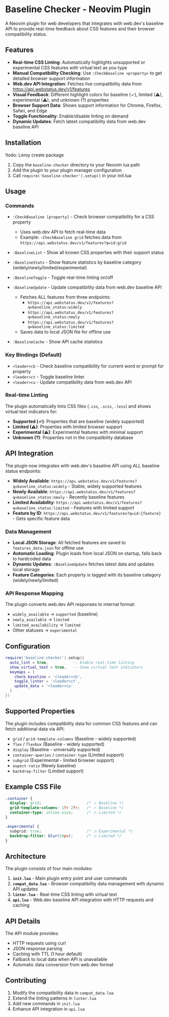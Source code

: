 # Baseline Checker - Neovim Plugin

A Neovim plugin for web developers that integrates with web.dev's baseline API to provide real-time feedback about CSS features and their browser compatibility status.

## Features

- **Real-time CSS Linting**: Automatically highlights unsupported or experimental CSS features with virtual text as you type
- **Manual Compatibility Checking**: Use `:CheckBaseline <property>` to get detailed browser support information
- **Web.dev API Integration**: Fetches live compatibility data from https://api.webstatus.dev/v1/features
- **Visual Feedback**: Different highlight colors for baseline (✓), limited (⚠), experimental (⚠), and unknown (?) properties
- **Browser Support Data**: Shows support information for Chrome, Firefox, Safari, and Edge
- **Toggle Functionality**: Enable/disable linting on demand
- **Dynamic Updates**: Fetch latest compatibility data from web.dev baseline API

## Installation

!todo: Leroy create package
1. Copy the `baseline-checker` directory to your Neovim lua path
2. Add the plugin to your plugin manager configuration
3. Call `require('baseline-checker').setup()` in your init.lua

## Usage

### Commands

- `:CheckBaseline [property]` - Check browser compatibility for a CSS property
  - Uses web.dev API to fetch real-time data
  - Example: `:CheckBaseline grid` fetches data from `https://api.webstatus.dev/v1/features?q=id:grid`

- `:BaselineList` - Show all known CSS properties with their support status

- `:BaselineStats` - Show feature statistics by baseline category (widely/newly/limited/experimental)

- `:BaselineToggle` - Toggle real-time linting on/off

- `:BaselineUpdate` - Update compatibility data from web.dev baseline API
  - Fetches ALL features from three endpoints:
    - `https://api.webstatus.dev/v1/features?q=baseline_status:widely`
    - `https://api.webstatus.dev/v1/features?q=baseline_status:newly` 
    - `https://api.webstatus.dev/v1/features?q=baseline_status:limited`
  - Saves data to local JSON file for offline use

- `:BaselineCache` - Show API cache statistics

### Key Bindings (Default)

- `<leader>cb` - Check baseline compatibility for current word or prompt for property
- `<leader>ct` - Toggle baseline linter
- `<leader>cu` - Update compatibility data from web.dev API

### Real-time Linting

The plugin automatically lints CSS files (`.css`, `.scss`, `.less`) and shows virtual text indicators for:

- **Supported (✓)**: Properties that are baseline (widely supported)
- **Limited (⚠)**: Properties with limited browser support
- **Experimental (⚠)**: Experimental features with minimal support
- **Unknown (?)**: Properties not in the compatibility database

## API Integration

The plugin now integrates with web.dev's baseline API using ALL baseline status endpoints:

- **Widely Available**: `https://api.webstatus.dev/v1/features?q=baseline_status:widely` - Stable, widely supported features
- **Newly Available**: `https://api.webstatus.dev/v1/features?q=baseline_status:newly` - Recently baseline features  
- **Limited Availability**: `https://api.webstatus.dev/v1/features?q=baseline_status:limited` - Features with limited support
- **Feature by ID**: `https://api.webstatus.dev/v1/features?q=id:{feature}` - Gets specific feature data

### Data Management

- **Local JSON Storage**: All fetched features are saved to `features_data.json` for offline use
- **Automatic Loading**: Plugin loads from local JSON on startup, falls back to hardcoded data
- **Dynamic Updates**: `:BaselineUpdate` fetches latest data and updates local storage
- **Feature Categories**: Each property is tagged with its baseline category (widely/newly/limited)

### API Response Mapping

The plugin converts web.dev API responses to internal format:
- `widely_available` → `supported` (baseline)
- `newly_available` → `limited` 
- `limited_availability` → `limited`
- Other statuses → `experimental`

## Configuration

```lua
require('baseline-checker').setup({
  auto_lint = true,           -- Enable real-time linting
  show_virtual_text = true,   -- Show virtual text indicators
  keymaps = {
    check_baseline = '<leader>cb',
    toggle_linter = '<leader>ct',
    update_data = '<leader>cu'
  }
})
```

## Supported Properties

The plugin includes compatibility data for common CSS features and can fetch additional data via API:

- `grid` / `grid-template-columns` (Baseline - widely supported)
- `flex` / `flexbox` (Baseline - widely supported)
- `display` (Baseline - universally supported)
- `container-queries` / `container-type` (Limited support)
- `subgrid` (Experimental - limited browser support)
- `aspect-ratio` (Newly baseline)
- `backdrop-filter` (Limited support)

## Example CSS File

```css
.container {
  display: grid;                    /* ✓ Baseline */
  grid-template-columns: 1fr 2fr;   /* ✓ Baseline */
  container-type: inline-size;      /* ⚠ Limited */
}

.experimental {
  subgrid: true;                    /* ⚠ Experimental */
  backdrop-filter: blur(10px);      /* ⚠ Limited */
}
```

## Architecture

The plugin consists of four main modules:

1. **`init.lua`** - Main plugin entry point and user commands
2. **`compat_data.lua`** - Browser compatibility data management with dynamic API updates
3. **`linter.lua`** - Real-time CSS linting with virtual text
4. **`api.lua`** - Web.dev baseline API integration with HTTP requests and caching

## API Details

The API module provides:
- HTTP requests using curl
- JSON response parsing
- Caching with TTL (1 hour default)
- Fallback to local data when API is unavailable
- Automatic data conversion from web.dev format

## Contributing

1. Modify the compatibility data in `compat_data.lua`
2. Extend the linting patterns in `linter.lua`
3. Add new commands in `init.lua`
4. Enhance API integration in `api.lua`
